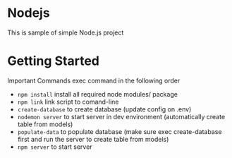 # Nodejs
This is sample of simple Node.js project

# Getting Started

Important Commands
exec command in the following order

* `npm install` install all required node modules/ package
* `npm link` link script to comand-line
* `create-database` to create database (update config on .env)
* `nodemon server` to start server in dev environment (automatically create table from models)
* `populate-data` to populate database (make sure exec create-database first and run the server to create table from models)
* `npm server` to start server
